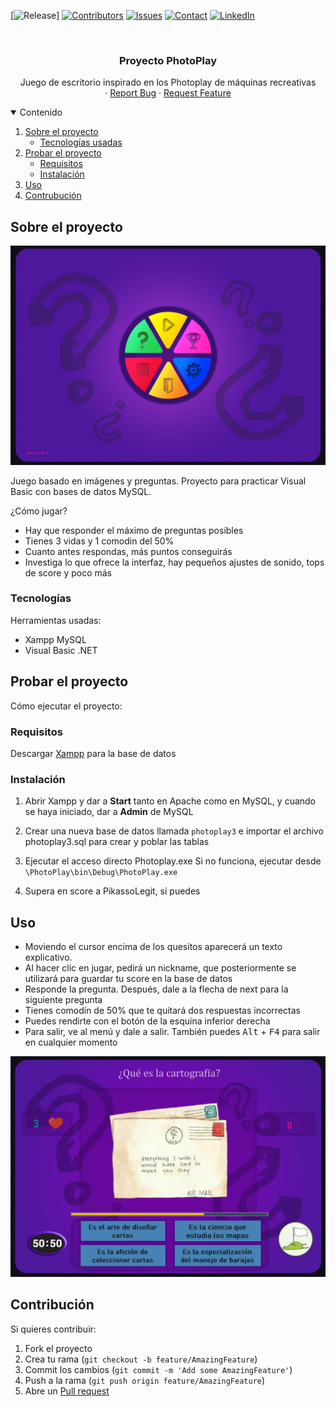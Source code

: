 <!--
*** Plantilla de readme hecha por othneildrew
-->


<!-- PROJECT SHIELDS -->
[![Release][release-shield]]
[![Contributors][contributors-shield]][contributors-url] 
[![Issues][issues-shield]][issues-url]
[![Contact][discord-shield]][discord-url]
[![LinkedIn][linkedin-shield]][linkedin-url] 



<!-- PROJECT LOGO -->
<br />
<p align="center">
  <h3 align="center">Proyecto PhotoPlay</h3>

  <p align="center">
    Juego de escritorio inspirado en los Photoplay de máquinas recreativas
    <br />
    ·
    <a href="https://github.com/Pikass0/Photoplay/issues">Report Bug</a>
    ·
    <a href="https://github.com/Pikass0/Photoplay/issues">Request Feature</a>
  </p>
</p>



<!-- TABLE OF CONTENTS -->
<details open="open">
  <summary>Contenido</summary>
  <ol>
    <li>
      <a href="#sobre-el-proyecto">Sobre el proyecto</a>
      <ul>
        <li><a href="#tecnologías">Tecnologías usadas</a></li>
      </ul>
    </li>
    <li>
      <a href="#probar-el-proyecto">Probar el proyecto</a>
      <ul>
        <li><a href="#requisitos">Requisitos</a></li>
        <li><a href="#instalación">Instalación</a></li>
      </ul>
    </li>
    <li><a href="#uso">Uso</a></li>
    <li><a href="#contribución">Contrubución</a></li>
  </ol>
</details>



<!-- ABOUT THE PROJECT -->
## Sobre el proyecto

![menu-ss]<!--(https://example.com) por si se quiere metir link-->

Juego basado en imágenes y preguntas. Proyecto para practicar Visual Basic con bases de datos MySQL.

¿Cómo jugar?
* Hay que responder el máximo de preguntas posibles
* Tienes 3 vidas y 1 comodin del 50%
* Cuanto antes respondas, más puntos conseguirás
* Investiga lo que ofrece la interfaz, hay pequeños ajustes de sonido, tops de score y poco más


### Tecnologías

Herramientas usadas:
* Xampp MySQL
* Visual Basic .NET



<!-- GETTING STARTED -->
## Probar el proyecto

Cómo ejecutar el proyecto:

### Requisitos

Descargar [Xampp](https://www.apachefriends.org/es/download.html) para la base de datos 


### Instalación

1. Abrir Xampp y dar a **Start** tanto en Apache como en MySQL, y cuando se haya iniciado, dar a **Admin** de MySQL

2. Crear una nueva base de datos llamada `photoplay3` e importar el archivo photoplay3.sql para crear y poblar las tablas

3. Ejecutar el acceso directo Photoplay.exe 
   Si no funciona, ejecutar desde `\PhotoPlay\bin\Debug\PhotoPlay.exe`

4. Supera en score a PikassoLegit, si puedes


<!-- USAGE EXAMPLES -->
## Uso

* Moviendo el cursor encima de los quesitos aparecerá un texto explicativo.
* Al hacer clic en jugar, pedirá un nickname, que posteriormente se utilizará para guardar tu score en la base de datos
* Responde la pregunta. Después, dale a la flecha de next para la siguiente pregunta
* Tienes comodín de 50% que te quitará dos respuestas incorrectas
* Puedes rendirte con el botón de la esquina inferior derecha
* Para salir, ve al menú y dale a salir. También puedes <kbd>Alt</kbd> + <kbd>F4</kbd> para salir en cualquier momento

![pregunta-ss]


<!-- CONTRIBUTING -->
## Contribución

Si quieres contribuir:

1. Fork el proyecto
2. Crea tu rama (`git checkout -b feature/AmazingFeature`)
3. Commit los cambios (`git commit -m 'Add some AmazingFeature'`)
4. Push a la rama (`git push origin feature/AmazingFeature`)
5. Abre un [Pull request](https://github.com/Pikass0/Photoplay/pulls)






<!-- MARKDOWN LINKS & IMAGES -->
<!-- https://www.markdownguide.org/basic-syntax/#reference-style-links -->

[discord-shield]: https://img.shields.io/badge/chat-on%20discord-7289da.svg?style=flat&logo=discord
[discord-url]: https://www.discord.com/users/290575161869205504
[release-shield]: https://img.shields.io/badge/release%20date-March%202018-lightgrey
[contributors-shield]: https://img.shields.io/github/contributors/Pikass0/Photoplay?color=green
[contributors-url]: https://github.com/Pikass0/C2B_TareasGUI/graphs/contributors
[issues-shield]: https://img.shields.io/github/issues-raw/Pikass0/Photoplay?color=orange
[issues-url]: https://github.com/Pikass0/C2B_TareasGUI/issues
[linkedin-shield]: https://img.shields.io/badge/-LinkedIn-black.svg?style=flat&logo=linkedin&color=blue
[linkedin-url]: https://www.linkedin.com/in/marcelo-toral-martínez-573735176/
[menu-ss]: /PhotoPlay/Resources/fotosReadme/menu.jpg
[pregunta-ss]: /PhotoPlay/Resources/fotosReadme/pregunta.jpg

